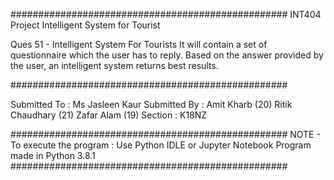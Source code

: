 ##################################################
                INT404 Project
         Intelligent System for Tourist
         
Ques 51 - Intelligent System For Tourists
It will contain a set of questionnaire which the user has to reply. Based on the answer provided by the user, an intelligent system returns best results.

##################################################

Submitted To :    Ms Jasleen Kaur
Submitted By :    Amit Kharb      (20)
                  Ritik Chaudhary (21)
                  Zafar Alam      (19)
Section : K18NZ

##################################################
NOTE -
To execute the program :
Use Python IDLE or Jupyter Notebook
Program made in Python 3.8.1
##################################################

